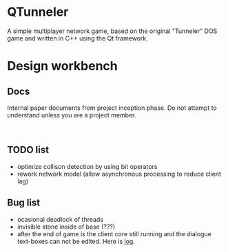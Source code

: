 # QTunneler #

A simple multiplayer network game, based on the original "Tunneler" DOS game and written in C++ using the Qt framework.

# Design workbench #

## Docs ##
Internal paper documents from project inception phase. Do not attempt to understand unless you are a project member.

![![](http://img440.imageshack.us/img440/3631/qtunneler1.th.jpg)](http://img440.imageshack.us/i/qtunneler1.jpg)
![![](http://img169.imageshack.us/img169/3858/qtunneler2.th.jpg)](http://img169.imageshack.us/i/qtunneler2.jpg)

## TODO list ##
  * optimize collison detection by using bit operators
  * rework network model (allow asynchronous processing to reduce client lag)

## Bug list ##
  * ocasional deadlock of threads
  * invisible stone inside of base (???)
  * after the end of game is the client core still running and the dialogue text-boxes can not be edited. Here is [log](http://code.google.com/p/qtunneler/source/browse/wiki/debugWindow1.png).